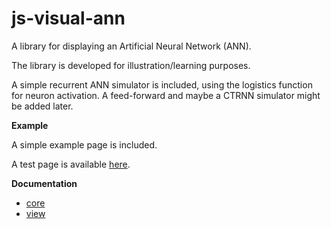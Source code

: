 # js-visual-ann

A library for displaying an Artificial Neural Network (ANN).

The library is developed for illustration/learning purposes.

A simple recurrent ANN simulator is included, using the logistics function for neuron activation. A feed-forward and maybe a CTRNN simulator might be added later. 

**Example**

A simple example page is included.

A test page is available [here](http://www.pvv.ntnu.no/~oyvinht/content/ann/).

**Documentation**

- [core](doc/visual-ann.md)
- [view](doc/visual-ann-view.md)

